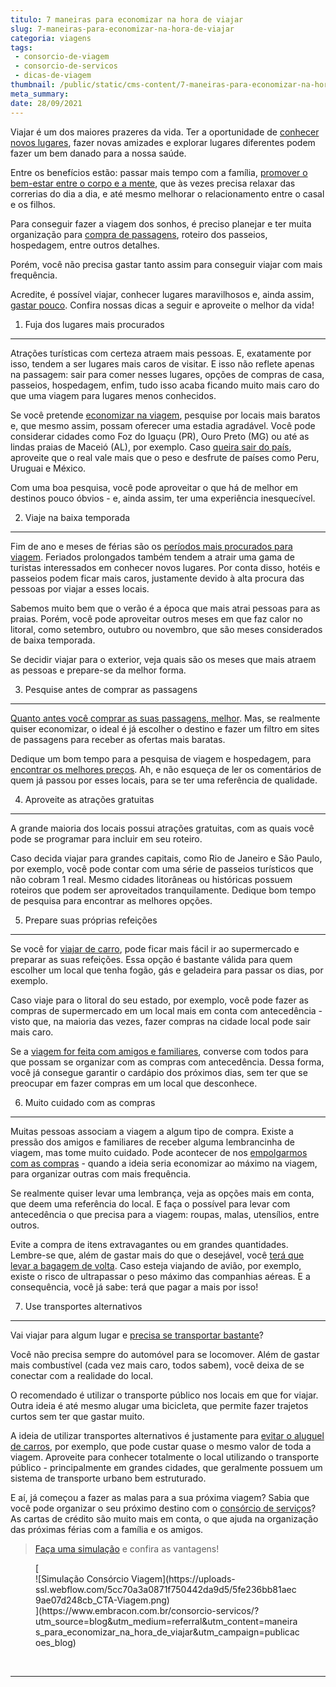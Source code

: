 ```yaml
---
titulo: 7 maneiras para economizar na hora de viajar
slug: 7-maneiras-para-economizar-na-hora-de-viajar
categoria: viagens
tags:
 - consorcio-de-viagem
 - consorcio-de-servicos
 - dicas-de-viagem
thumbnail: /public/static/cms-content/7-maneiras-para-economizar-na-hora-de-viajar.jpg
meta_summary: 
date: 28/09/2021
---
```

Viajar é um dos maiores prazeres da vida. Ter a oportunidade de [conhecer novos lugares](https://www.embracon.com.br/blog/3-lugares-incriveis-para-viajar-de-carro), fazer novas amizades e explorar lugares diferentes podem fazer um bem danado para a nossa saúde.

Entre os benefícios estão: passar mais tempo com a família, [promover o bem-estar entre o corpo e a mente](https://www.embracon.com.br/blog/4-coisas-que-voce-precisa-fazer-se-quiser-viajar-todo-ano), que às vezes precisa relaxar das correrias do dia a dia, e até mesmo melhorar o relacionamento entre o casal e os filhos.

Para conseguir fazer a viagem dos sonhos, é preciso planejar e ter muita organização para [compra de passagens](https://www.embracon.com.br/blog/4-dicas-na-hora-de-comprar-passagens-aereas), roteiro dos passeios, hospedagem, entre outros detalhes.

Porém, você não precisa gastar tanto assim para conseguir viajar com mais frequência.

Acredite, é possível viajar, conhecer lugares maravilhosos e, ainda assim, [gastar pouco](https://www.embracon.com.br/blog/viagem-economica-confira-nossas-dicas-para-viajar-com-pouco-dinheiro). Confira nossas dicas a seguir e aproveite o melhor da vida!

1. Fuja dos lugares mais procurados
-----------------------------------

Atrações turísticas com certeza atraem mais pessoas. E, exatamente por isso, tendem a ser lugares mais caros de visitar. E isso não reflete apenas na passagem: sair para comer nesses lugares, opções de compras de casa, passeios, hospedagem, enfim, tudo isso acaba ficando muito mais caro do que uma viagem para lugares menos conhecidos.

Se você pretende [economizar na viagem](https://www.embracon.com.br/blog/jeitos-criativos-de-economizar-dinheiro-para-viajar), pesquise por locais mais baratos e, que mesmo assim, possam oferecer uma estadia agradável. Você pode considerar cidades como Foz do Iguaçu (PR), Ouro Preto (MG) ou até as lindas praias de Maceió (AL), por exemplo. Caso [queira sair do país](https://www.embracon.com.br/blog/6-dicas-para-se-planejar-a-sua-primeira-viagem-internacional), aproveite que o real vale mais que o peso e desfrute de países como Peru, Uruguai e México.

Com uma boa pesquisa, você pode aproveitar o que há de melhor em destinos pouco óbvios - e, ainda assim, ter uma experiência inesquecível.

2. Viaje na baixa temporada
---------------------------

Fim de ano e meses de férias são os [períodos mais procurados para viagem](https://www.embracon.com.br/blog/5-dicas-para-economizar-e-viajar-na-alta-temporada). Feriados prolongados também tendem a atrair uma gama de turistas interessados em conhecer novos lugares. Por conta disso, hotéis e passeios podem ficar mais caros, justamente devido à alta procura das pessoas por viajar a esses locais.

Sabemos muito bem que o verão é a época que mais atrai pessoas para as praias. Porém, você pode aproveitar outros meses em que faz calor no litoral, como setembro, outubro ou novembro, que são meses considerados de baixa temporada.

Se decidir viajar para o exterior, veja quais são os meses que mais atraem as pessoas e prepare-se da melhor forma.

3. Pesquise antes de comprar as passagens
-----------------------------------------

[Quanto antes você comprar as suas passagens, melhor](https://www.embracon.com.br/blog/quer-saber-como-organizar-uma-viagem-aqui-esta-o-passo-a-passo). Mas, se realmente quiser economizar, o ideal é já escolher o destino e fazer um filtro em sites de passagens para receber as ofertas mais baratas.

Dedique um bom tempo para a pesquisa de viagem e hospedagem, para [encontrar os melhores preços](https://www.embracon.com.br/blog/7-dicas-de-como-economizar-na-passagem-de-aviao). Ah, e não esqueça de ler os comentários de quem já passou por esses locais, para se ter uma referência de qualidade.

4. Aproveite as atrações gratuitas
----------------------------------

A grande maioria dos locais possui atrações gratuitas, com as quais você pode se programar para incluir em seu roteiro.

Caso decida viajar para grandes capitais, como Rio de Janeiro e São Paulo, por exemplo, você pode contar com uma série de passeios turísticos que não cobram 1 real. Mesmo cidades litorâneas ou históricas possuem roteiros que podem ser aproveitados tranquilamente. Dedique bom tempo de pesquisa para encontrar as melhores opções.

5. Prepare suas próprias refeições
----------------------------------

Se você for [viajar de carro](https://www.embracon.com.br/blog/3-lugares-incriveis-para-viajar-de-carro), pode ficar mais fácil ir ao supermercado e preparar as suas refeições. Essa opção é bastante válida para quem escolher um local que tenha fogão, gás e geladeira para passar os dias, por exemplo.

Caso viaje para o litoral do seu estado, por exemplo, você pode fazer as compras de supermercado em um local mais em conta com antecedência - visto que, na maioria das vezes, fazer compras na cidade local pode sair mais caro.

Se a [viagem for feita com amigos e familiares](https://www.embracon.com.br/blog/como-escolher-um-destino-de-ferias-com-a-familia-confira-aqui), converse com todos para que possam se organizar com as compras com antecedência. Dessa forma, você já consegue garantir o cardápio dos próximos dias, sem ter que se preocupar em fazer compras em um local que desconhece.

6. Muito cuidado com as compras
-------------------------------

Muitas pessoas associam a viagem a algum tipo de compra. Existe a pressão dos amigos e familiares de receber alguma lembrancinha de viagem, mas tome muito cuidado. Pode acontecer de nos [empolgarmos com as compras](https://www.embracon.com.br/blog/10-importantes-dicas-para-economizar-nas-compras-de-casa) - quando a ideia seria economizar ao máximo na viagem, para organizar outras com mais frequência.

Se realmente quiser levar uma lembrança, veja as opções mais em conta, que deem uma referência do local. E faça o possível para levar com antecedência o que precisa para a viagem: roupas, malas, utensílios, entre outros.

Evite a compra de itens extravagantes ou em grandes quantidades. Lembre-se que, além de gastar mais do que o desejável, você [terá que levar a bagagem de volta](https://www.embracon.com.br/blog/saiba-o-que-fazer-antes-e-durante-um-voo-longo). Caso esteja viajando de avião, por exemplo, existe o risco de ultrapassar o peso máximo das companhias aéreas. E a consequência, você já sabe: terá que pagar a mais por isso!

7. Use transportes alternativos
-------------------------------

Vai viajar para algum lugar e [precisa se transportar bastante](https://www.embracon.com.br/blog/saiba-como-montar-um-roteiro-de-viagem-em-7-passos)?

Você não precisa sempre do automóvel para se locomover. Além de gastar mais combustível (cada vez mais caro, todos sabem), você deixa de se conectar com a realidade do local.

O recomendado é utilizar o transporte público nos locais em que for viajar. Outra ideia é até mesmo alugar uma bicicleta, que permite fazer trajetos curtos sem ter que gastar muito.

A ideia de utilizar transportes alternativos é justamente para [evitar o aluguel de carros](https://www.embracon.com.br/blog/5-formas-de-pagamento-de-um-carro), por exemplo, que pode custar quase o mesmo valor de toda a viagem. Aproveite para conhecer totalmente o local utilizando o transporte público - principalmente em grandes cidades, que geralmente possuem um sistema de transporte urbano bem estruturado.

E aí, já começou a fazer as malas para a sua próxima viagem? Sabia que você pode organizar o seu próximo destino com o [consórcio de serviços](https://www.embracon.com.br/blog/conheca-os-principais-consorcios-de-servicos-embracon)? As cartas de crédito são muito mais em conta, o que ajuda na organização das próximas férias com a família e os amigos.

> [Faça uma simulação](https://www.embracon.com.br/consorcio-servicos/?utm_source=blog&utm_medium=referral&utm_content=maneiras_para_economizar_na_hora_de_viajar&utm_campaign=publicacoes_blog) e confira as vantagens!

<figure class="w-richtext-figure-type-image w-richtext-align-center">[<div>![Simulação Consórcio Viagem](https://uploads-ssl.webflow.com/5cc70a3a0871f750442da9d5/5fe236bb81aec9ae07d248cb_CTA-Viagem.png)</div>](https://www.embracon.com.br/consorcio-servicos/?utm_source=blog&utm_medium=referral&utm_content=maneiras_para_economizar_na_hora_de_viajar&utm_campaign=publicacoes_blog)</figure>‍  

----
